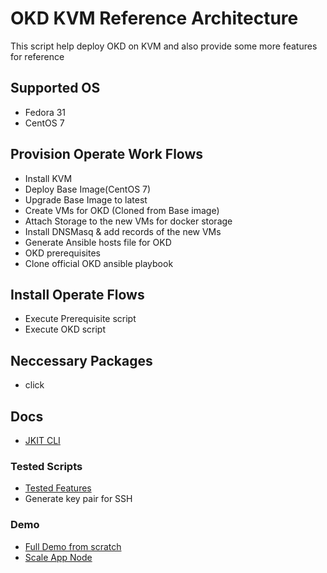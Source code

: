# OKD KVM Reference Architecture

This script help deploy OKD on KVM and also provide some more features for reference


## Supported OS
- Fedora 31
- CentOS 7

## Provision Operate Work Flows

- Install KVM
- Deploy Base Image(CentOS 7)
- Upgrade Base Image to latest
- Create VMs for OKD (Cloned from Base image)
- Attach Storage to the new VMs for docker storage
- Install DNSMasq & add records of the new VMs
- Generate Ansible hosts file for OKD
- OKD prerequisites
- Clone official OKD ansible playbook 

## Install Operate Flows

- Execute Prerequisite script
- Execute OKD script


## Neccessary Packages

- click

## Docs

- [JKIT CLI](./docs/jkit_cli.md)
  
### Tested Scripts

- [Tested Features](./docs/tested_scripts.md)
- Generate key pair for SSH

### Demo
- [Full Demo from scratch](./docs/full_demo.md)
- [Scale App Node](./docs/scale_up.md)

